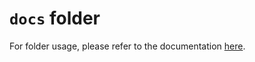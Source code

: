 # `docs` folder

For folder usage, please refer to the documentation [here](../docs/structure/README.md#docs-folder).
